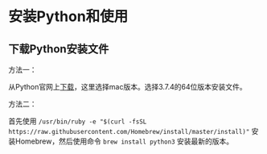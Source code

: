 # 安装Python和使用
## 下载Python安装文件

方法一：

从Python官网上[下载](https://www.python.org/downloads/mac-osx/)，这里选择mac版本。选择3.7.4的64位版本安装文件。

方法二：

首先使用 `/usr/bin/ruby -e "$(curl -fsSL https://raw.githubusercontent.com/Homebrew/install/master/install)"` 安装Homebrew，然后使用命令 `brew install python3` 安装最新的版本。

